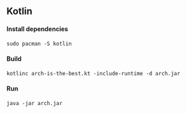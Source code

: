 ## Kotlin
#### Install dependencies
`sudo pacman -S kotlin`
#### Build
`kotlinc arch-is-the-best.kt -include-runtime -d arch.jar`
#### Run
`java -jar arch.jar`
